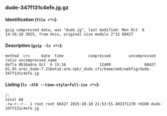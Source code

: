 ### dude-347f131c4efe.jg.gz
#### Identification (`file <*>`):
```
gzip compressed data, was "dude.jg", last modified: Mon Oct  6 14:16:10 2025, from Unix, original size modulo 2^32 68427
```
#### Description (`gzip -lv <*>`):
```
method  crc     date  time           compressed        uncompressed  ratio uncompressed_name
defla 0b16adce Oct  6 15:16               12409               68427  81.9% arm/_dude-7.21beta2-arm.npk/_dude.sfs/home/web/webfig/dude-347f131c4efe.jg
```
#### Listing (`ls -AlR --time-style=full-iso <*>`):
```
/:
total 68
-rw-r--r-- 1 root root 68427 2025-10-10 21:53:55.403371270 +0100 dude-347f131c4efe.jg
```

